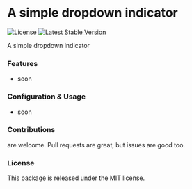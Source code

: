 # A simple dropdown indicator

[![License](https://poser.pugx.org/laravel-enso/dropdown-indicator/license)](https://packagist.org/packages/laravel-enso/dropdown-indicator)
[![Latest Stable Version](https://poser.pugx.org/laravel-enso/dropdown-indicator/version)](https://packagist.org/packages/laravel-enso/dropdown-indicator)

A simple dropdown indicator

### Features

- soon

### Configuration & Usage

- soon

### Contributions

are welcome. Pull requests are great, but issues are good too.

### License

This package is released under the MIT license.